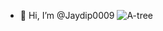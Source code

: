 - 👋 Hi, I’m @Jaydip0009
![A-tree](https://github.com/user-attachments/assets/e6271143-9d40-41ac-9888-cfb35ed14a05)
